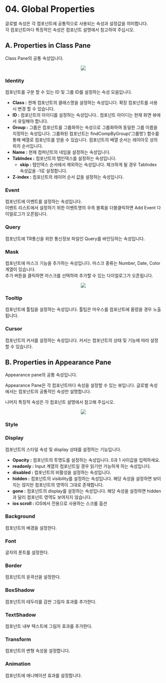 # 04. Global Properties

글로벌 속성은 각 컴포넌트에 공통적으로 사용되는 속성과 설정값을 의미합니다.  
각 컴포넌트마다 특징적인 속성은 컴포넌트 설명에서 참고하여 주십시오.

## A. Properties in Class Pane
Class Pane의 공통 속성입니다.

<center>

![](../image/05_class-pane.png)

</center>

### Identity

컴포넌트를 구분 할 수 있는 ID 및 그룹 ID를 설정하는 속성 모음입니다.

* **Class :** 현재 컴포넌트의 클래스명을 설정하는 속성입니다. 확장 컴포넌트를 사용시 변경 할 수 있습니다.
* **ID :** 컴포넌트의 아이디를 설정하는 속성입니다.. 컴포넌트 아이디는 현재 화면 뷰에서 유일해야 합니다.
* **Group :** 그룹은 컴포넌트를 그룹화하는 속성으로 그룹화하여 동일한 그룹 이름을 지정하는 속성입니다. 그룹화된 컴포넌트는 findCompByGroup(‘그룹명’) 함수를 통해 배열로 컴포넌트를 얻을 수 있습니다. 컴포넌트의 배열 순서는 레이아웃 상의 위치 순서입니다.
* **Name :** 현재 컴퍼넌트의 네임을 설정하는 속성입니다.
* **TabIndex :** 컴포넌트의 탭인덱스를 설정하는 속성입니다.
    * **skip :** 탭인덱스 순서에서 제외하는 속성입니다. 체크하게 될 경우 TabIndex 속성값을 -1로 설정합니다.
* **Z-index :** 컴포넌트의 레이어 순서 값을 설정하는 속성입니다.

### Event
컴포넌트에 이벤트를 설정하는 속성입니다.  
이벤트 리스트에서 설정하기 위한 이벤트명의 우측 블록을 더블클릭하면 Add Event 다이얼로그가 오픈됩니다.

### Query
컴포넌트에 TR통신을 위한 통신정보 파일인 Query를 바인딩하는 속성입니다.

### Mask
컴포넌트에 마스크 기능을 추가하는 속성입니다. 마스크 종류는 Number, Date, Color 계열이 있습니다.  
추가 버튼을 클릭하면 마스크를 선택하여 추가할 수 있는 다이얼로그가 오픈됩니다.

<center>

![](../image/05_pop-mask.png)

</center>

### Tooltip
컴포넌트에 툴팁을 설정하는 속성입니다. 툴팁은 마우스를 컴포넌트에 올렸을 경우 노출됩니다.

### Cursor
컴포넌트의 커서를 설정하는 속성입니다. 커서는 컴포넌트의 상태 및 기능에 따라 설정할 수 있습니다. 

## B. Properties in Appearance Pane
Appearance pane의 공통 속성입니다.

Appearance Pane은 각 컴포넌트마다 속성을 설정할 수 있는 뷰입니다. 글로벌 속성에서는 컴포넌트의 공통적인 속성만 설명합니다.

나머지 특징적 속성은 각 컴포넌트 설명에서 참고해 주십시오.

<center>

![](../image/05_global-appearance-pane.png)

</center>

### Style

### Display

컴포넌트의 스타일 속성 및 display 상태를 설정하는 기능입니다.

* **Opacity :** 컴포넌트의 투명도를 설정하는 속성입니다. 0과 1 사이값을 입력하세요.
* **readonly :** Input 계열의 컴포넌트일 경우 읽기만 가능하게 하는 속성입니다.
* **disabled :** 컴포넌트의 비활성을 설정하는 속성입니다.
* **hidden :** 컴포넌트의 visibility를 설정하는 속성입니다. 해당 속성을 설정하면 보이지는 않지만 컴포넌트의 영역이 그대로 존재합니다.
* **gone :** 컴포넌트의 display를 설정하는 속성입니다. 해당 속성을 설정하면 hidden과 달리 컴포넌트 영역도 보여지지 않습니다.
* **ios scroll :** iOS에서 전용으로 사용하는 스크롤 옵션

### Background

컴포넌트의 배경을 설정한다.

### Font

글자의 폰트를 설정한다.

### Border

컴포넌트의 윤곽선을 설정한다.

### BoxShadow

컴포넌트의 테두리를 감싼 그림자 효과를 추가한다.

### TextShadow

컴포넌트 내부 텍스트에 그림자 효과를 추가한다.

### Transform

컴포넌트의 변형 속성을 설정합니다.

### Animation

컴포넌트에 애니메이션 효과를 설정합니다.